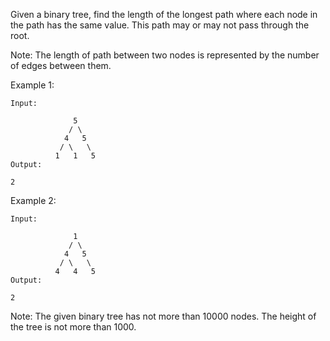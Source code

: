 Given a binary tree, find the length of the longest path where each node in the path has the same value. This path may or may not pass through the root.

Note: The length of path between two nodes is represented by the number of edges between them.

Example 1:
```
Input:

              5
             / \
            4   5
           / \   \
          1   1   5
Output:

2
```
Example 2:
```
Input:

              1
             / \
            4   5
           / \   \
          4   4   5
Output:

2
```
Note: The given binary tree has not more than 10000 nodes. The height of the tree is not more than 1000.
